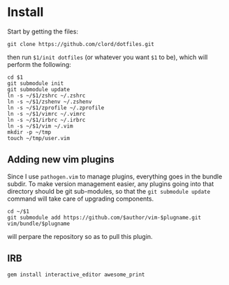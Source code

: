 # Install

Start by getting the files:

	git clone https://github.com/clord/dotfiles.git


then run `$1/init dotfiles` (or whatever you want `$1` to be), which will perform the following:

	cd $1 
	git submodule init
	git submodule update
	ln -s ~/$1/zshrc ~/.zshrc
	ln -s ~/$1/zshenv ~/.zshenv
	ln -s ~/$1/zprofile ~/.zprofile
	ln -s ~/$1/vimrc ~/.vimrc
	ln -s ~/$1/irbrc ~/.irbrc
	ln -s ~/$1/vim ~/.vim
	mkdir -p ~/tmp
	touch ~/tmp/user.vim

## Adding new vim plugins

Since I use `pathogen.vim` to manage plugins, everything goes in the bundle subdir. To make version management easier, 
any plugins going into that directory should be git sub-modules, so that the `git submodule update` command will 
take care of upgrading components.

	cd ~/$1
	git submodule add https://github.com/$author/vim-$plugname.git vim/bundle/$plugname

will perpare the repository so as to pull this plugin.

## IRB


	gem install interactive_editor awesome_print
